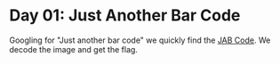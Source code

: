 # Day 01: Just Another Bar Code

Googling for "Just another bar code" we quickly find the [JAB Code](https://jabcode.org/).
We decode the image and get the flag.
